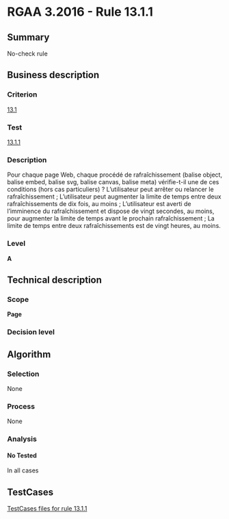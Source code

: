 # RGAA 3.2016 - Rule 13.1.1

## Summary
No-check rule


## Business description

### Criterion
[13.1](http://references.modernisation.gouv.fr/rgaa-accessibilite/criteres.html#crit-13-1)

### Test
[13.1.1](http://references.modernisation.gouv.fr/rgaa-accessibilite/criteres.html#test-13-1-1)

### Description
Pour chaque page Web, chaque procédé de rafraîchissement (balise object, balise embed, balise svg, balise canvas, balise meta) vérifie-t-il une de ces conditions (hors cas particuliers) ? L’utilisateur peut arrêter ou relancer le rafraîchissement ; L’utilisateur peut augmenter la limite de temps entre deux rafraîchissements de dix fois, au moins ; L’utilisateur est averti de l’imminence du rafraîchissement et dispose de vingt secondes, au moins, pour augmenter la limite de temps avant le prochain rafraîchissement ; La limite de temps entre deux rafraîchissements est de vingt heures, au moins.

### Level
**A**


## Technical description

### Scope
**Page**

### Decision level


## Algorithm

### Selection
None

### Process
None

### Analysis

#### No Tested
In all cases


##  TestCases

[TestCases files for rule 13.1.1](https://github.com/Asqatasun/Asqatasun/tree/RGAA_3.2016/rules/rules-rgaa3.2016/src/test/resources/testcases/rgaa32016/Rgaa32016Rule130101/)


